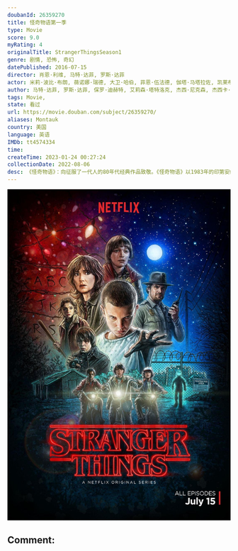 ```yaml
---
doubanId: 26359270
title: 怪奇物语第一季
type: Movie
score: 9.0
myRating: 4
originalTitle: StrangerThingsSeason1
genre: 剧情, 恐怖, 奇幻
datePublished: 2016-07-15
director: 肖恩·利维, 马特·达菲, 罗斯·达菲
actor: 米莉·波比·布朗, 薇诺娜·瑞德, 大卫·哈伯, 菲恩·伍法德, 伽塔·马塔拉佐, 凯莱布·麦克劳克林, 娜塔莉·戴尔, 查理·希顿, 卡拉·布欧诺, 马修·莫迪恩, 乔·基瑞, 罗布·摩根, 约翰·雷诺兹, 乔·克里斯特, 诺亚·施纳普, 马克·斯达格, 兰德尔·, 托比亚斯·耶利内克, 苏珊·沙尔霍布·拉金, 凯萨琳·戴尔, 安妮斯顿·普莱斯, 婷斯莉·普莱斯, 佩顿·威奇, 罗斯·帕特里奇, 艾米·穆林斯, 克里斯·沙利文, 朗·罗格, 休·, 罗伯特·沃克·布兰乔德, 香农·珀瑟, 斯特凡妮·巴特勒, 尤赖亚·谢尔顿, 艾米·西米茨, 贝瑟妮·安妮·林德, 切尔西·塔尔玛琪, 蔡斯·斯托克斯, 迈尔斯·穆森登, 琳达·康, 杰基·达拉斯
author: 马特·达菲, 罗斯·达菲, 保罗·迪赫特, 艾莉森·塔特洛克, 杰西·尼克森, 杰西卡·梅克伦堡, 贾斯汀·多布尔
tags: Movie, 
state: 看过
url: https://movie.douban.com/subject/26359270/
aliases: Montauk
country: 美国
language: 英语
IMDb: tt4574334
time: 
createTime: 2023-01-24 00:27:24
collectionDate: 2022-08-06
desc: 《怪奇物语》：向征服了一代人的80年代经典作品致敬。《怪奇物语》以1983年的印第安纳州为背景，一个小男孩莫名其妙地消失了。当朋友、家人和当地警察寻找答案时，他们都被卷入一个非同寻常的谜团，其...
---
```


![image](assets/p2364206200.jpg)

Comment: 
---

